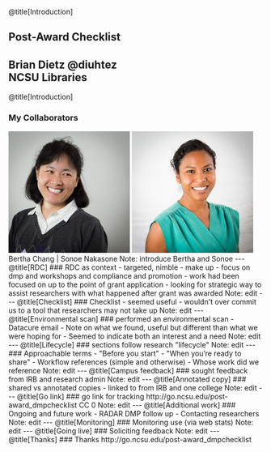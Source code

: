 @title[Introduction]
## Post-Award Checklist
Brian Dietz @diuhtez<br>
NCSU Libraries
---
@title[Introduction]
### My Collaborators
<img src="assets/chang.jpg" alt="Bertha" width="240px" height="240px">
<img src="assets/nakasone.jpg" alt="Sonoe" width="240px" height="240px">
Bertha Chang | Sonoe Nakasone
Note: introduce Bertha and Sonoe
---
@title[RDC]
### RDC as context
- targeted, nimble
- make up
- focus on dmp and workshops and compliance and promotion
- work had been focused on up to the point of grant application
- looking for strategic way to assist researchers with what happened after grant was awarded
Note: edit
---
@title[Checklist]
### Checklist
- seemed useful
- wouldn't over commit us to a tool that researchers may not take up
Note: edit
---
@title[Environmental scan]
### performed an environmental scan
- Datacure email
- Note on what we found, useful but different than what we were hoping for
- Seemed to indicate both an interest and a need
Note: edit
---
@title[Lifecycle]
### sections follow research "lifecycle"
Note: edit
---
### Approachable terms
- "Before you start"
- "When you’re ready to share"
- Workflow references (simple and otherwise)
- Whose work did we reference
Note: edit
---
@title[Campus feedback]
### sought feedback from IRB and research admin
Note: edit
---
@title[Annotated copy]
### shared vs annotated copies
- linked to from IRB and one college
Note: edit
---
@title[Go link]
### go link for tracking
http://go.ncsu.edu/post-award_dmpchecklist
CC 0
Note: edit
---
@title[Additional work]
### Ongoing and future work
- RADAR DMP follow up
- Contacting researchers
Note: edit
---
@title[Monitoring]
### Monitoring use (via web stats)
Note: edit
---
@title[Going live]
### Soliciting feedback
Note: edit
---
@title[Thanks]
### Thanks
http://go.ncsu.edu/post-award_dmpchecklist
